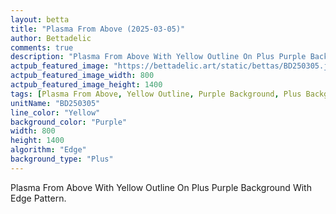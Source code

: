 ```yaml
---
layout: betta
title: "Plasma From Above (2025-03-05)"
author: Bettadelic
comments: true
description: "Plasma From Above With Yellow Outline On Plus Purple Background With Edge Pattern."
actpub_featured_image: "https://bettadelic.art/static/bettas/BD250305.jpg"
actpub_featured_image_width: 800
actpub_featured_image_height: 1400
tags: [Plasma From Above, Yellow Outline, Purple Background, Plus Background Pattern, Edge Pattern, March 2025]
unitName: "BD250305"
line_color: "Yellow"
background_color: "Purple"
width: 800
height: 1400
algorithm: "Edge"
background_type: "Plus"
---
```


Plasma From Above With Yellow Outline On Plus Purple Background With Edge Pattern.
